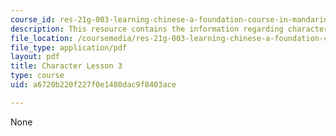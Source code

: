```yaml
---
course_id: res-21g-003-learning-chinese-a-foundation-course-in-mandarin-spring-2011
description: This resource contains the information regarding character lesson 3.
file_location: /coursemedia/res-21g-003-learning-chinese-a-foundation-course-in-mandarin-spring-2011/a6720b220f227f0e1480dac9f8403ace_MITRES_21G_003S11_char03.pdf
file_type: application/pdf
layout: pdf
title: Character Lesson 3
type: course
uid: a6720b220f227f0e1480dac9f8403ace

---
```

None